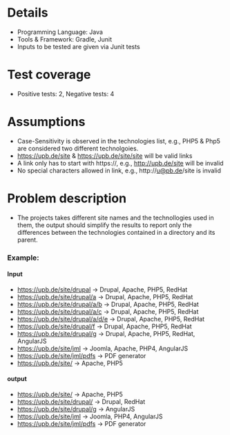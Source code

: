 # Details #
* Programming Language: Java
* Tools & Framework: Gradle, Junit
* Inputs to be tested are given via Junit tests

# Test coverage #
* Positive tests: 2, Negative tests: 4

# Assumptions
* Case-Sensitivity is observed in the technologies list, e.g., PHP5 & Php5 are considered two different technolgoies.
* https://upb.de/site & https://upb.de/site/site will be valid links
* A link only has to start with https://, e.g., http://upb.de/site  will be invalid
* No special characters allowed in link, e.g., http://u@pb.de/site is invalid

# Problem description
* The projects takes different site names and the technollogies used in them, the output should simplify the results to report only the differences between the
technologies contained in a directory and its parent.

### Example:

#### Input

* https://upb.de/site/drupal -> Drupal, Apache, PHP5, RedHat
* https://upb.de/site/drupal/a -> Drupal, Apache, PHP5, RedHat
* https://upb.de/site/drupal/a/b -> Drupal, Apache, PHP5, RedHat
* https://upb.de/site/drupal/a/c -> Drupal, Apache, PHP5, RedHat
* https://upb.de/site/drupal/a/d/e -> Drupal, Apache, PHP5, RedHat
* https://upb.de/site/drupal/f -> Drupal, Apache, PHP5, RedHat
* https://upb.de/site/drupal/g -> Drupal, Apache, PHP5, RedHat, AngularJS
* https://upb.de/site/jml -> Joomla, Apache, PHP4, AngularJS
* https://upb.de/site/jml/pdfs -> PDF generator
* https://upb.de/site/ -> Apache, PHP5

#### output

* https://upb.de/site/ -> Apache, PHP5
* https://upb.de/site/drupal/ -> Drupal, RedHat
* https://upb.de/site/drupal/g -> AngularJS
* https://upb.de/site/jml -> Joomla, PHP4, AngularJS
* https://upb.de/site/jml/pdfs -> PDF generator
